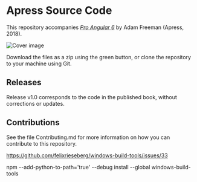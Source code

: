 # Apress Source Code

This repository accompanies [*Pro Angular 6*](https://www.apress.com/9781484236482) by Adam Freeman (Apress, 2018).

[comment]: #cover
![Cover image](9781484236482.jpg)

Download the files as a zip using the green button, or clone the repository to your machine using Git.

## Releases

Release v1.0 corresponds to the code in the published book, without corrections or updates.

## Contributions

See the file Contributing.md for more information on how you can contribute to this repository.



https://github.com/felixrieseberg/windows-build-tools/issues/33

npm --add-python-to-path='true' --debug install --global windows-build-tools
